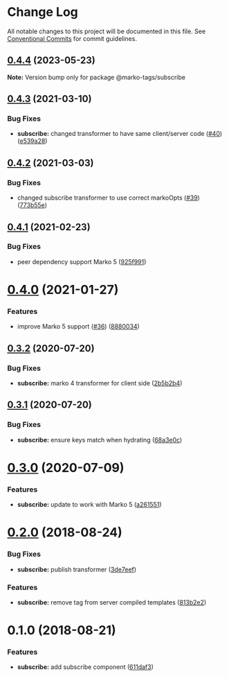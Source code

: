# Change Log

All notable changes to this project will be documented in this file.
See [Conventional Commits](https://conventionalcommits.org) for commit guidelines.

## [0.4.4](https://github.com/marko-js/tags/compare/@marko-tags/subscribe@0.4.3...@marko-tags/subscribe@0.4.4) (2023-05-23)

**Note:** Version bump only for package @marko-tags/subscribe





## [0.4.3](https://github.com/marko-js/tags/compare/@marko-tags/subscribe@0.4.2...@marko-tags/subscribe@0.4.3) (2021-03-10)


### Bug Fixes

* **subscribe:** changed transformer to have same client/server code ([#40](https://github.com/marko-js/tags/issues/40)) ([e539a28](https://github.com/marko-js/tags/commit/e539a2803f914a72ccecf5d6e52429a5eee9d84b))





## [0.4.2](https://github.com/marko-js/tags/compare/@marko-tags/subscribe@0.4.1...@marko-tags/subscribe@0.4.2) (2021-03-03)


### Bug Fixes

* changed subscribe transformer to use correct markoOpts ([#39](https://github.com/marko-js/tags/issues/39)) ([773b55e](https://github.com/marko-js/tags/commit/773b55e39c666732bf090fff37b91f08c02fb9a3))





## [0.4.1](https://github.com/marko-js/tags/compare/@marko-tags/subscribe@0.4.0...@marko-tags/subscribe@0.4.1) (2021-02-23)


### Bug Fixes

* peer dependency support Marko 5 ([925f991](https://github.com/marko-js/tags/commit/925f991fea948b01d696b75e7df5e7b3e8a1159c))





# [0.4.0](https://github.com/marko-js/tags/compare/@marko-tags/subscribe@0.3.2...@marko-tags/subscribe@0.4.0) (2021-01-27)


### Features

* improve Marko 5 support ([#36](https://github.com/marko-js/tags/issues/36)) ([8880034](https://github.com/marko-js/tags/commit/88800342922709b88930863a864869c711386c3c))





## [0.3.2](https://github.com/marko-js/tags/compare/@marko-tags/subscribe@0.3.1...@marko-tags/subscribe@0.3.2) (2020-07-20)


### Bug Fixes

* **subscribe:** marko 4 transformer for client side ([2b5b2b4](https://github.com/marko-js/tags/commit/2b5b2b4af26ccdce3245bb62bb3c770725c3237c))





## [0.3.1](https://github.com/marko-js/tags/compare/@marko-tags/subscribe@0.3.0...@marko-tags/subscribe@0.3.1) (2020-07-20)


### Bug Fixes

* **subscribe:** ensure keys match when hydrating ([68a3e0c](https://github.com/marko-js/tags/commit/68a3e0c4b92ab53a70ae99e57b953f91202030f6))





# [0.3.0](https://github.com/marko-js/tags/compare/@marko-tags/subscribe@0.2.0...@marko-tags/subscribe@0.3.0) (2020-07-09)


### Features

* **subscribe:** update to work with Marko 5 ([a261551](https://github.com/marko-js/tags/commit/a26155113ad96296e784674f517a6ccf7ba05b2d))





<a name="0.2.0"></a>
# [0.2.0](https://github.com/marko-js/tags/compare/@marko-tags/subscribe@0.1.0...@marko-tags/subscribe@0.2.0) (2018-08-24)


### Bug Fixes

* **subscribe:** publish transformer ([3de7eef](https://github.com/marko-js/tags/commit/3de7eef))


### Features

* **subscribe:** remove tag from server compiled templates ([813b2e2](https://github.com/marko-js/tags/commit/813b2e2))




<a name="0.1.0"></a>
# 0.1.0 (2018-08-21)


### Features

* **subscribe:** add subscribe component ([611daf3](https://github.com/marko-js/tags/commit/611daf3))
